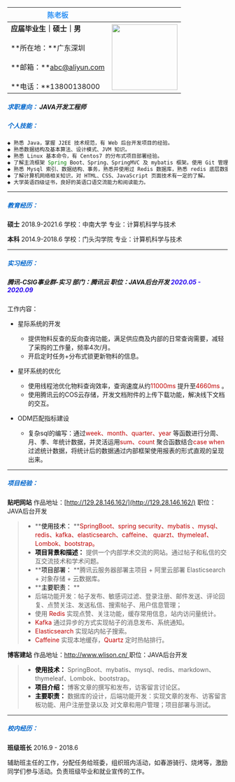 | **<font color=#2D91F4> 陈老板 </font>**                      |                                                              |
| ------------------------------------------------------------ | -----------------------------------------------------------: |
| **应届毕业生｜硕士｜男**<br/><br/>**所在地：**广东深圳<br/><br/>**邮箱：**abc@aliyun.com<br/><br/>**电话：**13800138000 | <img src="https://ss1.bdstatic.com/70cFvXSh_Q1YnxGkpoWK1HF6hhy/it/u=387115031,2341211060&fm=26&gp=0.jpg" width=150> |

##### <font color=#0066CC>求职意向：</font>  JAVA开发工程师

##### <font color=#0066CC>个人技能：</font>

```java
◆ 熟悉 Java，掌握 J2EE 技术规范，有 Web 后台开发项目的经验。
◆ 熟悉数据结构及基本算法、设计模式、JVM 知识。 
◆ 熟悉 Linux 基本命令，有 Centos7 的分布式项目部署经验。 
◆ 了解主流框架 Spring Boot、Spring、SpringMVC 及 mybatis 框架。使用 Git 管理项目。 
◆ 熟悉 Mysql 索引、数据结构、事务，熟悉并使用过 Redis 数据库，熟悉 redis 底层数据结构。 
◆ 了解计算机网络相关知识，对 HTML、CSS、JavaScript 页面技术有一定的了解。 
◆ 大学英语四级证书，良好的英语口语交流能力和阅读能力。 
```

----

##### <font color=#0066CC>教育经历：</font>

**硕士**     2018.9-2021.6								学校：中南大学         		专业：计算机科学与技术

**本科**     2014.9-2018.6								学校：门头沟学院          专业：计算机科学与技术

-----

##### <font color=#0066CC>实习经历：</font>

##### 腾讯-CSIG事业群-实习		部门：腾讯云		职位：JAVA后台开发		<font color=#2603F1>2020.05 - 2020.09</font>

工作内容：

- 星际系统的开发
  - 提供物料反查的反向查询功能，满足供应商及内部的日常查询需要，减轻了采购的工作量，频率4次/月。
  - 开启定时任务+分布式锁更新物料的信息。

- 星环系统的优化
  - 使用线程池优化物料查询效率，查询速度从约<font color=c00000>11000ms</font> 提升至<font color=c00000>4660ms</font> 。
  - 使用腾讯云的COS云存储，开发文档附件的上传下载功能，解决线下文档的交互。
- ODM匹配指标建设
  - 复杂sql的编写：通过<font color=c00000>week、month、quarter、year</font> 等函数进行分周、月、季、年统计数据，并灵活运用<font color=c00000>sum、count</font> 聚合函数结合<font color=c00000>case when</font> 过滤统计数据，将统计后的数据通过内部框架使用报表的形式直观的呈现出来。

-----

##### <font color=#0066CC>项目经验：</font>

**贴吧网站**				作品地址：[http://129.28.146.162/](http://129.28.146.162/)				 职位：JAVA后台开发

>- **<font color=000000>使用技术：</font> **<font color=c00000>SpringBoot、spring security、mybatis 、mysql、redis、kafka、elasticsearch、caffeine、 quarzt、thymeleaf、Lombok、bootstrap。</font> 
>- <font color=000000>**项目背景和描述：**</font> 提供一个内部学术交流的网站。通过帖子和私信的交互交流技术和学术问题。 
>- **<font color=000000>项目部署：</font> **腾讯云服务器部署主项目 + 阿里云部署 Elasticsearch + 对象存储 + 云数据库。 
>- **<font color=000000>主要职责：</font>  **
>  - 后端功能开发：帖子发布、敏感词过滤、登录注册、邮件发送、评论回复、点赞关注、发送私信、搜索帖子、用户信息管理； 
>  - 使用 <font color=c00000>Redis </font> 实现点赞、关注功能，缓存常用信息，站内访问量统计。 
>  - <font color=c00000>Kafka </font> 通过异步的方式实现帖子的消息发布、系统通知。 
>  - <font color=c00000>Elasticsearch </font> 实现站内帖子搜索。 
>  - <font color=c00000>Caffeine </font> 实现本地缓存，<font color=c00000>Quartz </font> 定时热帖排行。 

**博客建站**				作品地址：[http://www.wlison.cn/ ](http://www.wlison.cn/ 	)			职位：JAVA后台开发

>- <font color=000000>**使用技术：**</font> SpringBoot、mybatis、mysql、redis、markdown、thymeleaf、Lombok、bootstrap。
>- <font color=000000>**项目介绍：**</font> 博客文章的撰写和发布，访客留言讨论区。  
>- <font color=000000>**主要职责：**</font> 数据库的设计，后端功能开发：实现文章的发布、访客留言板功能、用户注册登录以及 对文章和用户管理；项目部署与测试。 

------

##### <font color=#0066CC>校内经历：</font>

**班级班长**	2016.9 - 2018.6

辅助班主任的工作，分配任务给班委，组织班内活动，如春游骑行、烧烤等，激励同学们参与活动。负责班级毕业和就业宣传的工作。 

